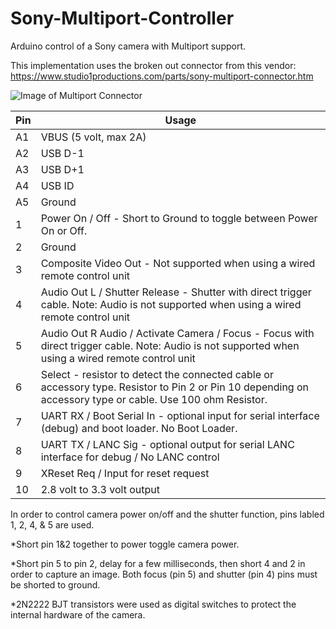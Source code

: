 # Sony-Multiport-Controller
Arduino control of a Sony camera with Multiport support. 

This implementation uses the broken out connector from this vendor:
https://www.studio1productions.com/parts/sony-multiport-connector.htm

![Image of Multiport Connector](https://www.studio1productions.com/images/Multiport-Connector-1.jpg)

Pin | Usage
----| -----
A1  |	VBUS (5 volt, max 2A)
A2	| USB D-1
A3	| USB D+1
A4	| USB ID
A5	| Ground
1	  | Power On  / Off - Short to Ground to toggle between Power On or Off.
2	  | Ground
3	  | Composite Video Out - Not supported when using a wired remote control unit
4	  | Audio Out L / Shutter Release - Shutter with direct trigger cable. Note: Audio is not supported when using a wired remote control unit
5	  | Audio Out R Audio / Activate Camera / Focus -  Focus with direct trigger cable. Note: Audio is not supported when using a wired remote control unit
6	  | Select - resistor to detect the connected cable or accessory type.  Resistor to Pin 2 or Pin 10 depending on accessory type or cable.  Use 100 ohm Resistor.
7	  | UART RX / Boot Serial In - optional input for serial interface (debug) and boot loader.  No Boot Loader.
8	  | UART TX / LANC Sig - optional output for serial LANC interface for debug / No LANC control
9	  | XReset Req / Input for reset request
10	| 2.8 volt to 3.3 volt output





In order to control camera power on/off and the shutter function, pins labled 1, 2, 4, & 5 are used.

*Short pin 1&2 together to power toggle camera power. 

*Short pin 5 to pin 2, delay for a few milliseconds, then short 4 and 2 in order to capture an image. Both focus (pin 5) and shutter (pin 4) pins must be shorted to ground. 

  *2N2222 BJT transistors were used as digital switches to protect the internal hardware of the camera.
